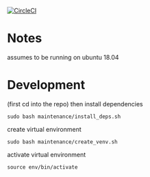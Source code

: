 [![CircleCI](https://circleci.com/gh/terminal-labs/utilities-package.svg?style=svg)](https://circleci.com/gh/terminal-labs/utilities-package)

# Notes

assumes to be running on ubuntu 18.04

# Development

(first cd into the repo) then install dependencies

```
sudo bash maintenance/install_deps.sh
```

create virtual environment

```
sudo bash maintenance/create_venv.sh
```

activate virtual environment

```
source env/bin/activate
```
